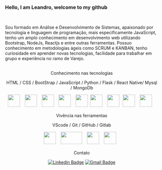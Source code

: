 ### Hello, I am Leandro, welcome to my github

</br>

Sou formado em Análise e Desenvolvimento de Sistemas, apaixonado por tecnologia e linguagem de programação, mais especificamente JavaScript, tenho um amplo conhecimento em desenvolvimento web utilizando Bootstrap, NodeJs, Reactjs e entre outras ferramentas. Possuo conhecimento em metodologias ágeis como SCRUM e KANBAN, tenho curiosidade em aprender novas tecnologias, facilidade para trabalhar em grupo e experiência no ramo de Varejo.
</br></br>

<div align="center">
Conhecimento nas tecnologias

HTML / CSS / BootStrap / JavaScript / Python / Flask / React Native/ Mysql / MongoDb

</div>
<div align="center">
<img  width="40px" height="40px" src="https://media.giphy.com/media/XAxylRMCdpbEWUAvr8/source.gif" />&nbsp;&nbsp;&nbsp;
<img  width="40px" height="40px" src="https://media.giphy.com/media/fsEaZldNC8A1PJ3mwp/source.gif" />&nbsp;&nbsp;&nbsp;
<img  width="40px" height="40px" src="https://media.giphy.com/media/ln7z2eWriiQAllfVcn/source.gif" />&nbsp;&nbsp;&nbsp;
<img  width="40px" height="40px" src="https://media.giphy.com/media/Sr8xDpMwVKOHUWDVRD/source.gif" />&nbsp;&nbsp;&nbsp;
<img  width="40px" height="40px" src="https://media.giphy.com/media/LMt9638dO8dftAjtco/source.gif"/>&nbsp;
<img  width="40px" height="40px" src="https://www.pngfind.com/pngs/m/104-1044449_python-logo-clipart-drawing-flask-python-hd-png.png" />&nbsp;&nbsp;&nbsp;
<img  width="40px" height="40px" src="https://media.giphy.com/media/eNAsjO55tPbgaor7ma/source.gif" />&nbsp;&nbsp;
<img  width="40px" height="40px" src="https://camo.githubusercontent.com/f85f882cb31eeaeee657ec955313015c30378e8f56c3dc2f06933b617a276cfd/68747470733a2f2f77372e706e6777696e672e636f6d2f706e67732f3734372f3739382f706e672d7472616e73706172656e742d6d7973716c2d6c6f676f2d6d7973716c2d64617461626173652d7765622d646576656c6f706d656e742d636f6d70757465722d736f6674776172652d646f6c7068696e2d6d6172696e652d6d616d6d616c2d616e696d616c732d746578742d7468756d626e61696c2e706e67" />&nbsp;&nbsp;&nbsp;
<img  width="40px" height="40px" src="https://media.giphy.com/media/wgFWLRiND4bkyYR4IN/giphy.gif" />&nbsp;&nbsp;&nbsp;

</div>
<br>
<div align="center">
Vivência nas ferramentas

VScode / Git / GitHub / Gitlab

</div>
<div align="center">
<img  width="40px" height="40px" src="https://media.giphy.com/media/IdyAQJVN2kVPNUrojM/source.gif" />&nbsp;&nbsp;&nbsp;
<img  width="70px" height="40px" src="https://media.giphy.com/media/kH1DBkPNyZPOk0BxrM/source.gif" />&nbsp;&nbsp;&nbsp;
<img  width="40px" height="40px" src="https://media.giphy.com/media/KzJkzjggfGN5Py6nkT/source.gif" />&nbsp;&nbsp;&nbsp;
<img  width="40px" height="40px" src="https://media.giphy.com/media/hqrdSW7r1DFsDZwSnR/source.gif" />&nbsp;&nbsp;&nbsp;

</div>
<br>

<div align="center">
Contato

[![Linkedin Badge](https://img.shields.io/badge/-LinkedIn-blue?style=flat-square&logo=Linkedin&logoColor=white&link=https://www.linkedin.com/in/lsferreira934/)](https://www.linkedin.com/in/lsferreira934/) [![Gmail Badge](https://img.shields.io/badge/-Gmail-c14438?style=flat-square&logo=Gmail&logoColor=white&link=mailto:leandrosf934@gmail.com)](mailto:leandrosf934@gmail.com)

</div>
